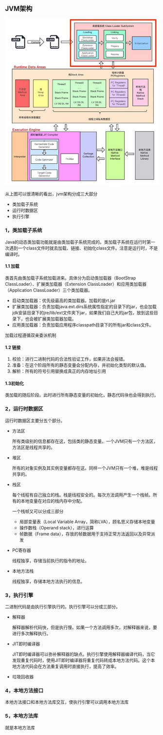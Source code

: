 ## JVM架构

![image-20210419181737112](明晰JVM架构.assets/image-20210419181737112.png)

从上图可以很清晰的看出，jvm架构分成三大部分

- 类加载子系统
- 运行时数据区
- 执行引擎

### 1，类加载子系统

Java的动态类加载功能就是由类加载子系统完成的。类加载子系统在运行时第一次遇到一个class文件时就去加载、链接、初始化class文件。注意是运行时，不是编译时。

#### 1.1 加载

类首先由类加载子系统加载进来。具体分为启动类加载器（BootStrap ClassLoader）、扩展类加载器（Extension ClassLoader）和应用类加载器（Application ClassLoader）三个类加载器。

- 启动类加载器：优先级最高的类加载器。加载的是rt.jar
- 扩展类加载器：负责加载java.ext.dirs系统属性指定的目录下的jar，也会加载jdk安装目录下的jre/lib/ext文件夹下jar，如果我们自己大的jar包，放到这些目录下，也会被扩展类加载器加载。
- 应用类加载器：负责加载应用程序classpath目录下的所有jar和class文件。

加载过程遵循双亲委派机制

#### 1.2 链接

1. 校验：进行二进制代码的合法性验证工作，如果非法会报错。
2. 准备：在这个阶段所有的静态变量会分配内存，并初始化类型的默认值。
3. 解析：所有的符号引用替换成真正的内存地址引用

#### 1.3初始化

类加载的随后阶段。此时进行所有静态变量的初始化，静态代码块也会得到执行。

### 2，运行时数据区

运行时数据区主要分五个部分。

- 方法区

  所有类级别的信息都存在这，包括类的静态变量。一个JVM只有一个方法区，方法区是线程共享的。

- 堆区

  所有的对象实例及其实例变量都存在这。同样一个JVM只有一个堆，堆是线程共享的。

- 栈区

  每个线程有自己独立的栈。栈是线程安全的。每次方法调用产生一个栈帧。所有的本地变量在对应的栈内存中分配。

  一个栈帧又可以分成三部分

  - 局部变量表（Local Variable Array，简称LVA），顾名思义存储本地变量
  - 操作数栈（Operand stack），进行运算
  - 帧数据（Frame data），存放的帧数据用于支持正常方法返回以及异常派发

- PC寄存器

  线程独享，存储当前执行的指令的地址。

- 本地方法栈

  线程独享，存储本地方法执行的信息。

### 3，执行引擎

二进制代码是由执行引擎执行的。执行引擎可以分成三部分。

- 解释器

  解释器解析代码快，但是执行慢。如果一个方法调用多次，对解释器来说，要进行多次解释执行。

- JIT即时编译器

  JIT即时编译器可以弥补解释器的缺点。执行引擎使用解释器编译代码，当它发现重复代码时，使用JIT即时编译器将重复代码转成本地方法代码。这个本地方法代码会在方法重复调用时直接执行，提高了效率。

- 垃圾回收器

### 4，本地方法接口

本地方法接口和本地方法库交互，使执行引擎可以调用本地方法库

### 5，本地方法库

就是本地方法库